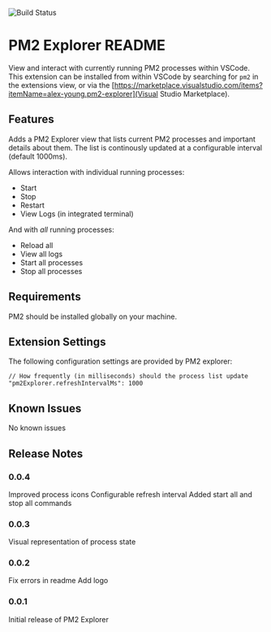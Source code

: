 ![Build Status](https://travis-ci.com/alsiola/pm2-explorer.svg?branch=master)

# PM2 Explorer README

View and interact with currently running PM2 processes within VSCode.  This extension can be installed from within VSCode by searching for `pm2` in the extensions view, or via the [https://marketplace.visualstudio.com/items?itemName=alex-young.pm2-explorer](Visual Studio Marketplace).

## Features

Adds a PM2 Explorer view that lists current PM2 processes and important details about them. The list is continously updated at a configurable interval (default 1000ms).

Allows interaction with individual running processes: 

 * Start
 * Stop
 * Restart
 * View Logs (in integrated terminal)

And with *all* running processes:

 * Reload all
 * View all logs
 * Start all processes
 * Stop all processes

## Requirements

PM2 should be installed globally on your machine.

## Extension Settings

 The following configuration settings are provided by PM2 explorer:

```
// How frequently (in milliseconds) should the process list update
"pm2Explorer.refreshIntervalMs": 1000
```

## Known Issues

No known issues

## Release Notes
### 0.0.4
Improved process icons
Configurable refresh interval
Added start all and stop all commands

### 0.0.3

Visual representation of process state

### 0.0.2

Fix errors in readme
Add logo

### 0.0.1

Initial release of PM2 Explorer
